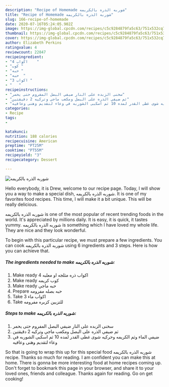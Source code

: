 ```yaml
---
description: "Recipe of Homemade شوربه الذره بالكريمه"
title: "Recipe of Homemade شوربه الذره بالكريمه"
slug: 166-recipe-of-homemade
date: 2020-07-16T05:24:05.902Z
image: https://img-global.cpcdn.com/recipes/c5c9284879fa5c63/751x532cq70/الصورة-الرئيسية-لوصفةشوربه-الذره-بالكريمه.jpg
thumbnail: https://img-global.cpcdn.com/recipes/c5c9284879fa5c63/751x532cq70/الصورة-الرئيسية-لوصفةشوربه-الذره-بالكريمه.jpg
cover: https://img-global.cpcdn.com/recipes/c5c9284879fa5c63/751x532cq70/الصورة-الرئيسية-لوصفةشوربه-الذره-بالكريمه.jpg
author: Elizabeth Perkins
ratingvalue: 4
reviewcount: 22847
recipeingredient:
- "4 اكواب    "
- "كوب "
- "حبه "
- "حبه  "
- "3 اكواب "
- "   "
recipeinstructions:
- "سخنى الزبده على النار ضيفي البصل المفروم حتى يحمر"
- "ثم ضيفي الذره على البصل ومكعب ماجي وتركيه 2 دقيقتين"
- "ضيفي الماء وثم الكريمه وحركيه شوى غطى القدر لمده 10 ثم اسكبى الشوربه في وعاء لتقديم وهنى وعافيه"
categories:
- Recipe
tags:
- 

katakunci:  
nutrition: 188 calories
recipecuisine: American
preptime: "PT25M"
cooktime: "PT55M"
recipeyield: "3"
recipecategory: Dessert

---
```



![شوربه الذره بالكريمه](https://img-global.cpcdn.com/recipes/c5c9284879fa5c63/751x532cq70/الصورة-الرئيسية-لوصفةشوربه-الذره-بالكريمه.jpg)

Hello everybody, it is Drew, welcome to our recipe page. Today, I will show you a way to make a special dish, شوربه الذره بالكريمه. It is one of my favorites food recipes. This time, I will make it a bit unique. This will be really delicious.



شوربه الذره بالكريمه is one of the most popular of recent trending foods in the world. It's appreciated by millions daily. It is easy, it is quick, it tastes yummy. شوربه الذره بالكريمه is something which I have loved my whole life. They are nice and they look wonderful.


To begin with this particular recipe, we must prepare a few ingredients. You can cook شوربه الذره بالكريمه using 6 ingredients and 3 steps. Here is how you can achieve that.

<!--inarticleads1-->

##### The ingredients needed to make شوربه الذره بالكريمه:

1. Make ready 4 اكواب ذره مثلجه او معلبه
1. Make ready كوب كريمه
1. Make ready حبه ماجي
1. Prepare حبه بصله مفرومه
1. Take 3 اكواب ماء
1. Take  للتزيين كزبره مفرومه




<!--inarticleads2-->

##### Steps to make شوربه الذره بالكريمه:

1. سخنى الزبده على النار ضيفي البصل المفروم حتى يحمر
1. ثم ضيفي الذره على البصل ومكعب ماجي وتركيه 2 دقيقتين
1. ضيفي الماء وثم الكريمه وحركيه شوى غطى القدر لمده 10 ثم اسكبى الشوربه في وعاء لتقديم وهنى وعافيه




So that is going to wrap this up for this special food شوربه الذره بالكريمه recipe. Thanks so much for reading. I am confident you can make this at home. There is gonna be more interesting food at home recipes coming up. Don't forget to bookmark this page in your browser, and share it to your loved ones, friends and colleague. Thanks again for reading. Go on get cooking!
